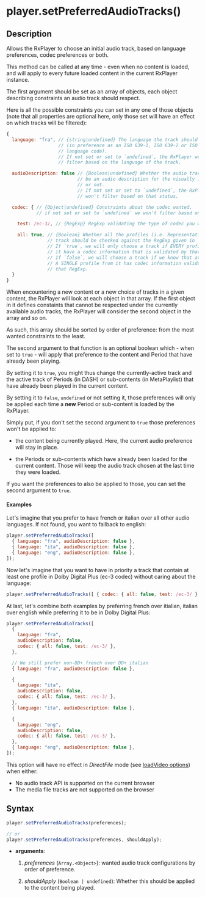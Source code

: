 # player.setPreferredAudioTracks()

## Description

Allows the RxPlayer to choose an initial audio track, based on language
preferences, codec preferences or both.

This method can be called at any time - even when no content is loaded, and will
apply to every future loaded content in the current RxPlayer instance.

The first argument should be set as an array of objects, each object describing
constraints an audio track should respect.

Here is all the possible constraints you can set in any one of those objects
(note that all properties are optional here, only those set will have an effect
on which tracks will be filtered):

```js
{
  language: "fra", // {string|undefined} The language the track should be in
                   // (in preference as an ISO 639-1, ISO 639-2 or ISO 639-3
                   // language code).
                   // If not set or set to `undefined`, the RxPlayer won't
                   // filter based on the language of the track.

  audioDescription: false // {Boolean|undefined} Whether the audio track should
                          // be an audio description for the visually impaired
                          // or not.
                          // If not set or set to `undefined`, the RxPlayer
                          // won't filter based on that status.

  codec: { // {Object|undefined} Constraints about the codec wanted.
           // if not set or set to `undefined` we won't filter based on codecs.

    test: /ec-3/, // {RegExp} RegExp validating the type of codec you want.

    all: true, // {Boolean} Whether all the profiles (i.e. Representation) in a
               // track should be checked against the RegExp given in `test`.
               // If `true`, we will only choose a track if EVERY profiles for
               // it have a codec information that is validated by that RegExp.
               // If `false`, we will choose a track if we know that at least
               // A SINGLE profile from it has codec information validated by
               // that RegExp.
  }
}
```

When encountering a new content or a new choice of tracks in a given content,
the RxPlayer will look at each object in that array.
If the first object in it defines constaints that cannot be respected under the
currently available audio tracks, the RxPlayer will consider the second object
in the array and so on.

As such, this array should be sorted by order of preference: from the most
wanted constraints to the least.

The second argument to that function is an optional boolean which - when set
to `true` - will apply that preference to the content and Period that have
already been playing.

By setting it to `true`, you might thus change the currently-active track and
the active track of Periods (in DASH) or sub-contents (in MetaPlaylist) that
have already been played in the current content.

By setting it to `false`, `undefined` or not setting it, those preferences will
only be applied each time a **new** Period or sub-content is loaded by the
RxPlayer.

Simply put, if you don't set the second argument to `true` those preferences
won't be applied to:

- the content being currently played.
  Here, the current audio preference will stay in place.

- the Periods or sub-contents which have already been loaded for the current
  content.
  Those will keep the audio track chosen at the last time they were loaded.

If you want the preferences to also be applied to those, you can set the second
argument to `true`.

#### Examples

Let's imagine that you prefer to have french or italian over all other audio
languages. If not found, you want to fallback to english:

```js
player.setPreferredAudioTracks([
  { language: "fra", audioDescription: false },
  { language: "ita", audioDescription: false },
  { language: "eng", audioDescription: false },
]);
```

Now let's imagine that you want to have in priority a track that contain at
least one profile in Dolby Digital Plus (ec-3 codec) without caring about the
language:

```js
player.setPreferredAudioTracks([ { codec: { all: false, test: /ec-3/ } ]);
```

At last, let's combine both examples by preferring french over itialian, italian
over english while preferring it to be in Dolby Digital Plus:

```js
player.setPreferredAudioTracks([
  {
    language: "fra",
    audioDescription: false,
    codec: { all: false, test: /ec-3/ },
  },

  // We still prefer non-DD+ french over DD+ italian
  { language: "fra", audioDescription: false },

  {
    language: "ita",
    audioDescription: false,
    codec: { all: false, test: /ec-3/ },
  },
  { language: "ita", audioDescription: false },

  {
    language: "eng",
    audioDescription: false,
    codec: { all: false, test: /ec-3/ },
  },
  { language: "eng", audioDescription: false },
]);
```

<div class ="warning">
This option will have no effect in <i>DirectFile</i> mode
(see <a href="../Loading_a_Content.md#transport">loadVideo options</a>) when
either:

<ul>
  <li>No audio track API is supported on the current browser</li>
  <li>The media file tracks are not supported on the browser</li>
</ul>
</div>

## Syntax

```js
player.setPreferredAudioTracks(preferences);

// or
player.setPreferredAudioTracks(preferences, shouldApply);
```

 - **arguments**:

   1. _preferences_ (`Array.<Object>`): wanted audio track configurations by
      order of preference.

   2. _shouldApply_ (`Boolean | undefined`): Whether this should be applied to the
      content being played.
